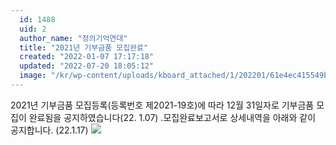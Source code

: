 ```yaml
---
  id: 1488
  uid: 2
  author_name: "정의기억연대"
  title: "2021년 기부금품 모집완료"
  created: "2022-01-07 17:17:18"
  updated: "2022-07-20 18:05:12"
  image: "/kr/wp-content/uploads/kboard_attached/1/202201/61e4ec415549b7741367.jpg"
---
```

2021년 기부금품 모집등록(등록번호 제2021-19호)에 따라 12월 31일자로 기부금품 모집이 완료됨을 공지하였습니다(22. 1.07)
.모집완료보고서로 상세내역을 아래와 같이 공지합니다. (22.1.17)
 ![](/kr/wp-content/uploads/kboard_attached/1/202201/61e4ec415549b7741367.jpg)
